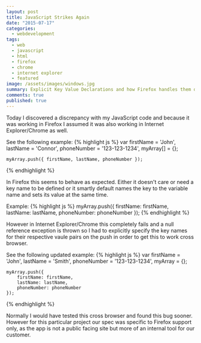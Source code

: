 ```yaml
---
layout: post
title: JavaScript Strikes Again
date: "2015-07-17"
categories: 
  - webdevelopment
tags: 
  - web
  - javascript
  - html
  - firefox
  - chrome
  - internet explorer
  - featured
image: /assets/images/windows.jpg
summary: Explicit Key Value Declarations and how Firefox handles them differently from other browsers.
comments: true
published: true
---
```



Today I discovered a discrepancy  with my JavaScript code and because it was working in Firefox I assumed it was
also working in Internet Explorer/Chrome as well.

See the following example:
{% highlight js %}
var
	firstName = 'John',
	lastName = 'Connor',
	phoneNumber = '123-123-1234',
	myArray[] = {};
	
	myArray.push({ firstName, lastName, phoneNumber });
{% endhighlight %}
	
In Firefox this seems to behave as expected. Either it doesn't care or need a key name to be defined or it smartly default names the key to the variable name and sets its value at the same time.

Example:
{% highlight js %}
myArray.push({ firstName: firstName, lastName: lastName, phoneNumber: phoneNumber });
{% endhighlight %}
	
However in Internet Explorer/Chrome this completely fails and a null reference exception is thrown so I had to explicitly specify the key names for their respective vaule pairs on the push in order to get this to work cross browser.
	
See the following updated example:
{% highlight js %}
var
	firstName = 'John',
	lastName = 'Smith',
	phoneNumber = '123-123-1234',
	myArray = {};
	
	myArray.push({ 
		firstName: firstName, 
		lastName: lastName, 
		phoneNumber: phoneNumber
	});
{% endhighlight %}

Normally I would have tested this cross browser and found this bug sooner. However for this particular project our spec was 
specific to Firefox support only, as the app is not a public facing site but more of an internal tool for our customer.
